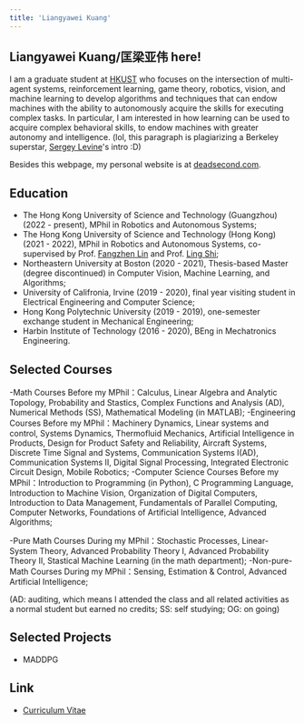 ```yaml
---
title: 'Liangyawei Kuang'
---
```


## Liangyawei Kuang/匡梁亚伟 here! 
I am a graduate student at [HKUST](https://hkust.edu.hk/) who focuses on the intersection of multi-agent systems, reinforcement learning, game theory, robotics, vision, and machine learning to develop algorithms and techniques that can endow machines with the ability to autonomously acquire the skills for executing complex tasks. In particular, I am interested in how learning can be used to acquire complex behavioral skills, to endow machines with greater autonomy and intelligence. (lol, this paragraph is plagiarizing a Berkeley superstar, [Sergey Levine](http://people.eecs.berkeley.edu/~svlevine/)'s intro :D)

Besides this webpage, my personal website is at [deadsecond.com](https://www.deadsecond.com).

## Education
- The Hong Kong University of Science and Technology (Guangzhou) (2022 - present), MPhil in Robotics and Autonomous Systems;
- The Hong Kong University of Science and Technology (Hong Kong) (2021 - 2022), MPhil in Robotics and Autonomous Systems, co-supervised by Prof. [Fangzhen Lin](https://facultyprofiles.ust.hk/profiles.php?profile=fangzhen-lin-flin#researchinterest) and Prof. [Ling Shi](https://facultyprofiles.ust.hk/profiles.php?profile=ling-shi-eesling);
- Northeastern University at Boston (2020 - 2021), Thesis-based Master (degree discontinued) in Computer Vision, Machine Learning, and Algorithms;
- University of Califronia, Irvine (2019 - 2020), final year visiting student in Electrical Engineering and Computer Science;
- Hong Kong Polytechnic University (2019 - 2019), one-semester exchange student in Mechanical Engineering;
- Harbin Institute of Technology (2016 - 2020), BEng in Mechatronics Engineering.

## Selected Courses
-Math Courses Before my MPhil：Calculus, Linear Algebra and Analytic Topology, Probability and Stastics, Complex Functions and Analysis (AD), Numerical Methods (SS), Mathematical Modeling (in MATLAB);
-Engineering Courses Before my MPhil：Machinery Dynamics, Linear systems and control, Systems Dynamics, Thermofluid Mechanics, Artificial Intelligence in Products, Design for Product Safety and Reliability, Aircraft Systems, Discrete Time Signal and Systems, Communication Systems I(AD), Communication Systems II, Digital Signal Processing, Integrated Electronic Circuit Design, Mobile Robotics;
-Computer Science Courses Before my MPhil：Introduction to Programming (in Python), C Programming Language, Introduction to Machine Vision, Organization of Digital Computers, Introduction to Data Management, Fundamentals of Parallel Computing, Computer Networks, Foundations of Artificial Intelligence, Advanced Algorithms;

-Pure Math Courses During my MPhil：Stochastic Processes, Linear-System Theory, Advanced Probability Theory I, Advanced Probability Theory II, Stastical Machine Learning (in the math department);
-Non-pure-Math Courses During my MPhil：Sensing, Estimation & Control, Advanced Artificial Intelligence;

(AD: auditing, which means I attended the class and all related activities as a normal student but earned no credits; SS: self studying; OG: on going)

## Selected Projects
- MADDPG

## Link
- [Curriculum Vitae](https://github.com/klyw1998/LiangyaweiKuang/blob/gh-pages/cv.pdf)
